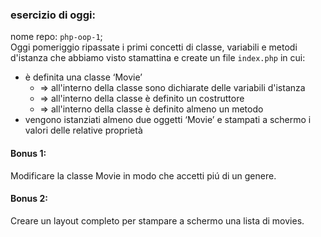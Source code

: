 ### esercizio di oggi:
nome repo: `php-oop-1`; <br>
Oggi pomeriggio ripassate i primi concetti di classe, variabili e metodi d'istanza che abbiamo visto stamattina e create un file `index.php` in cui:
- è definita una classe ‘Movie’
   - => all'interno della classe sono dichiarate delle variabili d'istanza
   - => all'interno della classe è definito un costruttore
   - => all'interno della classe è definito almeno un metodo
- vengono istanziati almeno due oggetti ‘Movie’ e stampati a schermo i valori delle relative proprietà
#### Bonus 1:
Modificare la classe Movie in modo che accetti piú di un genere.
#### Bonus 2:
Creare un layout completo per stampare a schermo una lista di movies.